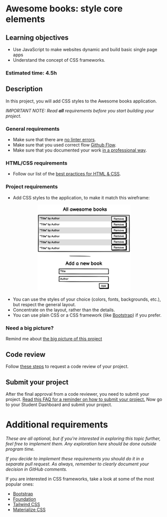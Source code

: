 
# Awesome books: style core elements

## Learning objectives
- Use JavaScript to make websites dynamic and build basic single page apps
- Understand the concept of CSS frameworks.

### Estimated time: 4.5h

## Description

In this project, you will add CSS styles to the Awesome books application.

*IMPORTANT NOTE: Read **all** requirements before you start building your project.*

### General requirements

- Make sure that there are [no linter errors](https://github.com/microverseinc/linters-config).
- Make sure that you used correct flow [Github Flow](https://github.com/microverseinc/curriculum-transversal-skills/blob/main/git-github/articles/github_flow.md).
- Make sure that you documented your work [in a professional way](https://github.com/microverseinc/curriculum-transversal-skills/blob/main/documentation/articles/professional_repo_rules.md).

### HTML/CSS requirements

- Follow our list of the [best practices for HTML & CSS](https://github.com/microverseinc/curriculum-html-css/blob/main/articles/html_css_best_practices.md).

### Project requirements

- Add CSS styles to the application, to make it match this wireframe:
<p align="center">
  <img src="./images/awesome_books_core_elements.png" alt="Basic UI"  width="300px"/>
</p>

- You can use the styles of your choice (colors, fonts, backgrounds, etc.), but respect the general layout.
- Concentrate on the layout, rather than the details.
- You can use plain CSS or a CSS framework (like [Bootstrap](https://getbootstrap.com/)) if you prefer.
### Need a big picture? 

Remind me about [the big picture of this project](https://github.com/microverseinc/curriculum-javascript/blob/main/books/sneak_peek.md)


## Code review

Follow [these steps](https://github.com/microverseinc/curriculum-transversal-skills/blob/main/code-review/articles/how_to_ask_for_a_code_review.md) to request a code review of your project.

## Submit your project

After the final approval from a code reviewer, you need to submit your project.
[Read this FAQ for a reminder on how to submit your project.](https://microverse.zendesk.com/hc/en-us/articles/360061344234)
Now go to your Student Dashboard and submit your project.
<Add any additional instructions you may need or leave blank> 

# Additional requirements

*These are all optional, but if you're interested in exploring this topic further, feel free to implement them. Any exploration here should be done outside program time.*

*If you decide to implement these requirements you should do it in a separate pull request. As always, remember to clearly document your decision in GitHub comments.*

If you are interested in CSS frameworks, take a look at some of the most popular ones:

- [Bootstrap](https://getbootstrap.com/)
- [Foundation](https://get.foundation/)
- [Tailwind CSS](https://tailwindcss.com/)
- [Materialize CSS](https://materializecss.com/)